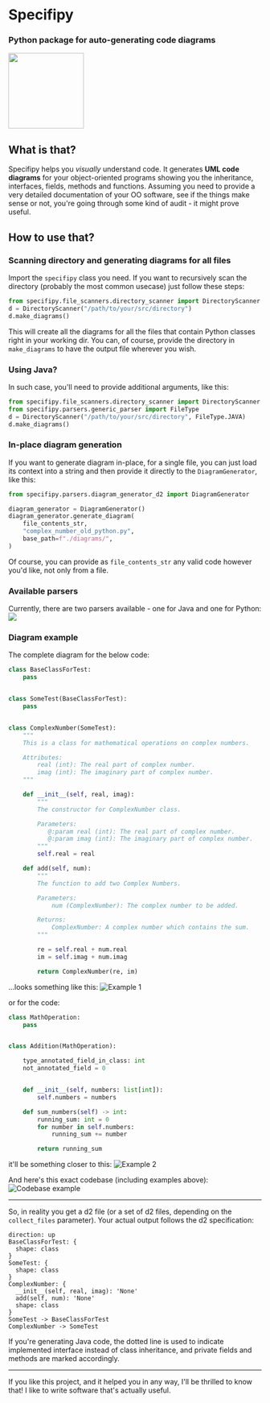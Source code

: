 # Specifipy
### Python package for auto-generating code diagrams
<img height="150" src="./docs/OIG3.jpeg" width="150"/>

## What is that? 
Specifipy helps you *visually* understand code. It generates **UML code diagrams** 
for your object-oriented programs showing you the inheritance, interfaces, fields, methods and
functions. Assuming you need to provide a very detailed documentation of your OO software, see if the
things make sense or not, you're going through some kind of audit - it might prove useful.

## How to use that? 
### Scanning directory and generating diagrams for all files
Import the `specifipy` class you need. If you want to recursively scan the directory (probably 
the most common usecase) just follow these steps:
```python
from specifipy.file_scanners.directory_scanner import DirectoryScanner
d = DirectoryScanner("/path/to/your/src/directory")
d.make_diagrams()
```

This will create all the diagrams for all the files that contain Python classes right in your working dir. You can, of
course, provide the directory in `make_diagrams` to have the output file wherever you wish.

### Using Java?
In such case, you'll need to provide additional arguments, like this:
```python
from specifipy.file_scanners.directory_scanner import DirectoryScanner
from specifipy.parsers.generic_parser import FileType
d = DirectoryScanner("/path/to/your/src/directory", FileType.JAVA)
d.make_diagrams()
```

### In-place diagram generation
If you want to generate diagram in-place, for a single file, you can just load its context into a string and
then provide it directly to the `DiagramGenerator`, like this:
```python
from specifipy.parsers.diagram_generator_d2 import DiagramGenerator

diagram_generator = DiagramGenerator()
diagram_generator.generate_diagram(
    file_contents_str,
    "complex_number_old_python.py",
    base_path=f"./diagrams/",
)
```

Of course, you can provide as `file_contents_str` any valid code however you'd like, not only from a file.

### Available parsers
Currently, there are two parsers available - one for Java and one for Python:
![](./docs/parsers.svg)

### Diagram example
The complete diagram for the below code:
```python
class BaseClassForTest:
    pass


class SomeTest(BaseClassForTest):
    pass


class ComplexNumber(SomeTest):
    """
    This is a class for mathematical operations on complex numbers.

    Attributes:
        real (int): The real part of complex number.
        imag (int): The imaginary part of complex number.
    """

    def __init__(self, real, imag):
        """
        The constructor for ComplexNumber class.

        Parameters:
           @:param real (int): The real part of complex number.
           @:param imag (int): The imaginary part of complex number.
        """
        self.real = real

    def add(self, num):
        """
        The function to add two Complex Numbers.

        Parameters:
            num (ComplexNumber): The complex number to be added.

        Returns:
            ComplexNumber: A complex number which contains the sum.
        """

        re = self.real + num.real
        im = self.imag + num.imag

        return ComplexNumber(re, im)

```
...looks something like this:
![Example 1](./tests/examples/diagrams/complex_number_old_python.py.png)

or for the code:
```python
class MathOperation:
    pass


class Addition(MathOperation):

    type_annotated_field_in_class: int
    not_annotated_field = 0


    def __init__(self, numbers: list[int]):
        self.numbers = numbers

    def sum_numbers(self) -> int:
        running_sum: int = 0
        for number in self.numbers:
            running_sum += number

        return running_sum

```
it'll be something closer to this:
![Example 2](./tests/examples/diagrams/simple_addition_modern_python.py.png)


And here's this exact codebase (including examples above):
![Codebase example](./tests/examples/diagrams/d2.svg)

---
So, in reality you get a d2 file (or a set of d2 files, depending on the `collect_files` parameter). 
Your actual output follows the d2 specification:
```d2
direction: up
BaseClassForTest: {
  shape: class
}
SomeTest: {
  shape: class
}
ComplexNumber: {
  __init__(self, real, imag): 'None'
  add(self, num): 'None'
  shape: class
}
SomeTest -> BaseClassForTest
ComplexNumber -> SomeTest
```

If you're generating Java code, the dotted line is used to indicate implemented interface instead of class inheritance,
and private fields and methods are marked accordingly.

---
If you like this project, and it helped you in any way, I'll be thrilled to know that! I like to write software that's 
actually useful.
